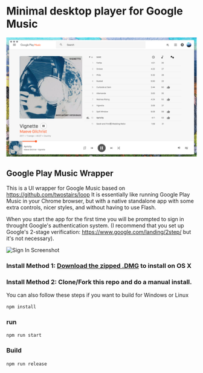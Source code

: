 # Minimal desktop player for Google Music
![Screenshot](screenshot.png "Screenshot")

## Google Play Music Wrapper
This is a UI wrapper for Google Music based on https://github.com/twostairs/loop  It is essentially like running Google Play Music in your Chrome browser, but with a native standalone app with some extra controls, nicer styles, and without having to use Flash.

When you start the app for the first time you will be prompted to sign in throught Google's authentication system.  (I recommend that you set up Google's 2-stage verification: https://www.google.com/landing/2step/ but it's not necessary).

![Sign In Screenshot ](http://i.imgur.com/2zwSoJz.png "Screenshot")


### Install Method 1: [Download the zipped .DMG](https://github.com/pmsaue0/play/releases) to install on OS X

### Install Method 2: Clone/Fork this repo and do a manual install.
You can also follow these steps if you want to build for Windows or Linux

```
npm install
```
### run
```
npm run start
```
### Build
```
npm run release
```
